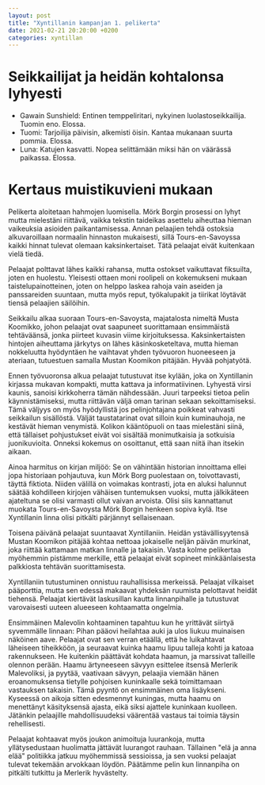 ```yaml
---
layout: post
title: "Xyntillanin kampanjan 1. pelikerta"
date: 2021-02-21 20:20:00 +0200
categories: xyntillan
---
```


# Seikkailijat ja heidän kohtalonsa lyhyesti

* Gawain Sunshield: Entinen temppeliritari, nykyinen luolastoseikkailija. Tuomin eno. Elossa. 
* Tuomi: Tarjoilija päivisin, alkemisti öisin. Kantaa mukanaan suurta pommia. Elossa.
* Luna: Katujen kasvatti. Nopea selittämään miksi hän on väärässä paikassa. Elossa.

# Kertaus muistikuvieni mukaan

Pelikerta aloitetaan hahmojen luomisella. Mörk Borgin prosessi on lyhyt mutta mielestäni riittävä, vaikka tekstin taideikas asettelu aiheuttaa hieman vaikeuksia asioiden paikantamisessa. Annan pelaajien tehdä ostoksia alkuvaroillaan normaalin hinnaston mukaisesti, sillä Tours-en-Savoyssa kaikki hinnat tulevat olemaan kaksinkertaiset. Tätä pelaajat eivät kuitenkaan vielä tiedä.

Pelaajat polttavat lähes kaikki rahansa, mutta ostokset vaikuttavat fiksuilta, joten en huolestu. Yleisesti ottaen moni roolipeli on kokemukseni mukaan taistelupainotteinen, joten on helppo laskea rahoja vain aseiden ja panssareiden suuntaan, mutta myös reput, työkalupakit ja tiirikat löytävät tiensä pelaajien säilöihin.

Seikkailu alkaa suoraan Tours-en-Savoysta, majatalosta nimeltä Musta Koomikko, johon pelaajat ovat saapuneet suorittamaan ensimmäistä tehtäväänsä, jonka piirteet kuvasin viime kirjoituksessa. Kaksinkertaisten hintojen aiheuttama järkytys on lähes käsinkosketeltava, mutta hieman nokkeluutta hyödyntäen he vaihtavat yhden työvuoron huoneeseen ja ateriaan, tutuestuen samalla Mustan Koomikon pitäjään. Hyvää pohjatyötä.

Ennen työvuoronsa alkua pelaajat tutustuvat itse kylään, joka on Xyntillanin kirjassa mukavan kompakti, mutta kattava ja informatiivinen. Lyhyestä virsi kaunis, sanoisi kirkkoherra tämän nähdessään. Juuri tarpeeksi tietoa pelin käynnistämiseksi, mutta riittävän väljä oman tarinan sekaan sekoittamiseksi. Tämä väljyys on myös hyödyllistä jos pelinjohtajana poikkeat vahvasti seikkailun sisällöstä. Väljät taustatarinat ovat silloin kuin kuminauhoja, ne kestävät hieman venymistä. Kolikon kääntöpuoli on taas mielestäni siinä, että tällaiset pohjustukset eivät voi sisältää monimutkaisia ja sotkuisia juonikuvioita. Onneksi kokemus on osoittanut, että saan niitä ihan itsekin aikaan.

Ainoa harmitus on kirjan miljöö: Se on vähintään historian innoittama ellei jopa historiaan pohjautuva, kun Mörk Borg puolestaan on, toivottavasti, täyttä fiktiota. Niiden välillä on voimakas kontrasti, jota en aluksi halunnut säätää kohdilleen kirjojen vähäisen tuntemuksen vuoksi, mutta jälkikäteen ajateltuna se olisi varmasti ollut vaivan arvoista. Olisi siis kannattanut muokata Tours-en-Savoysta Mörk Borgin henkeen sopiva kylä. Itse Xyntillanin linna olisi pitkälti pärjännyt sellaisenaan.

Toisena päivänä pelaajat suuntaavat Xyntillaniin. Heidän ystävällisyytensä Mustan Koomikon pitäjää kohtaa nettoaa jokaiselle neljän päivän murkinat, joka riittää kattamaan matkan linnalle ja takaisin. Vasta kolme pelikertaa myöhemmin pistämme merkille, että pelaajat eivät sopineet minkäänlaisesta palkkiosta tehtävän suorittamisesta.

Xyntillaniin tutustuminen onnistuu rauhallisissa merkeissä. Pelaajat vilkaiset pääporttia, mutta sen edessä makaavat yhdeksän ruumista pelottavat heidät tiehensä. Pelaajat kiertävät laskusillan kautta linnanpihalle ja tutustuvat varovaisesti uuteen alueeseen kohtaamatta ongelmia.

Ensimmäinen Malevolin kohtaaminen tapahtuu kun he yrittävät siirtyä syvemmälle linnaan: Pihan pääovi heilahtaa auki ja ulos liukuu muinaisen näköinen aave. Pelaajat ovat sen verran etäällä, että he luikahtavat läheiseen tiheikköön, ja seuraavat kuinka haamu lipuu talleja kohti ja katoaa rakennukseen. He kuitenkin päättävät kohdata haamun, ja marssivat talleille olennon perään. Haamu ärtyneeseen sävyyn esittelee itsensä Merlerik Malevoliksi, ja pyytää, vaativaan sävyyn, pelaajia viemään hänen eroanomuksensa tietylle pohjoisen kuninkaalle sekä toimittamaan vastauksen takaisin. Tämä pyyntö on ensimmäinen oma lisäykseni. Kyseessä on aikoja sitten edesmennyt kuningas, mutta haamu on menettänyt käsityksensä ajasta, eikä siksi ajattele kuninkaan kuolleen. Jätänkin pelaajille mahdollisuudeksi väärentää vastaus tai toimia täysin rehellisesti.

Pelaajat kohtaavat myös joukon animoituja luurankoja, mutta yllätysedustaan huolimatta jättävät luurangot rauhaan. Tällainen "elä ja anna elää" politiikka jatkuu myöhemmissä sessioissa, ja sen vuoksi pelaajat tulevat tekemään arvokkaan löydön. Päätämme pelin kun linnanpiha on pitkälti tutkittu ja Merlerik hyvästelty.
